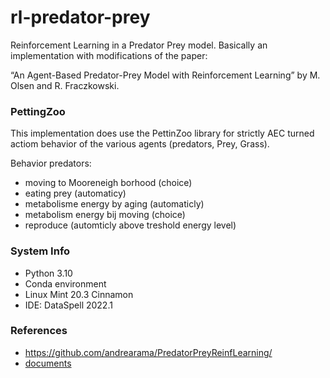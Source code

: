 # rl-predator-prey
Reinforcement Learning in a Predator Prey model.
Basically an implementation with modifications of the paper:

“An Agent-Based Predator-Prey Model with Reinforcement Learning” by  M. Olsen and R. Fraczkowski.

### PettingZoo
This implementation does use the PettinZoo library for strictly AEC turned
actiom behavior of the various agents (predators, Prey, Grass).

Behavior predators: 
- moving to Mooreneigh borhood (choice)
- eating prey (automaticy)
- metabolisme energy by aging (automaticly)
- metabolism energy bij moving (choice)
- reproduce (automticly above treshold energy level)

### System Info
- Python 3.10
- Conda environment
- Linux Mint 20.3 Cinnamon
- IDE: DataSpell 2022.1

### References

- https://github.com/andrearama/PredatorPreyReinfLearning/
- [documents](docs/)
